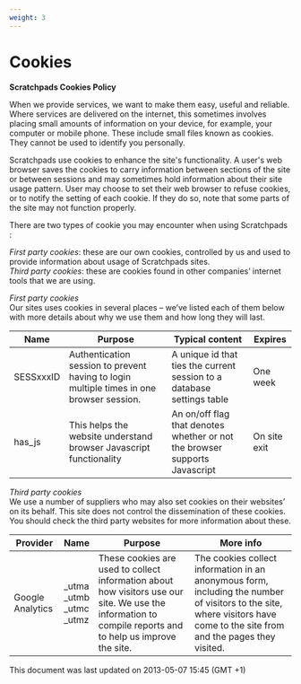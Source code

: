```yaml
---
weight: 3
---
```


# Cookies

**Scratchpads Cookies Policy**

When we provide services, we want to make them easy, useful and reliable. Where
services are delivered on the internet, this sometimes involves placing small
amounts of information on your device, for example, your computer or mobile
phone. These include small files known as cookies. They cannot be used to
identify you personally.

Scratchpads use cookies to enhance the site's functionality. A user's web
browser saves the cookies to carry information between sections of the site or
between sessions and may sometimes hold information about their site usage
pattern. User may choose to set their web browser to refuse cookies, or to
notify the setting of each cookie. If they do so, note that some parts of the
site may not function properly.

There are two types of cookie you may encounter when using Scratchpads :

_First party cookies_: these are our own cookies, controlled by us and used to
provide information about usage of Scratchpads sites.<br>
_Third party cookies_: these are cookies found in other companies’ internet tools
that we are using.

_First party cookies_<br>
Our sites uses cookies in several places – we’ve listed each of them below with more
details about why we use them and how long they will last.

| Name | Purpose  | Typical content | Expires |
|-|-|-|-|
| SESSxxxID | Authentication session to prevent having to login multiple times in one browser session.      | A unique id that ties the current session to a database settings table                          | One week |
| has_js | This helps the website understand browser Javascript functionality | An on/off flag that denotes whether or not the browser supports Javascript | On site exit

_Third party cookies_<br>
We use a number of suppliers who may also set cookies on their websites’ on its behalf.
This site does not control the dissemination of these cookies. You should check the
third party websites for more information about these.

| Provider | Name | Purpose | More info |
|-|-|-|-|
| Google Analytics | _utma<br>_utmb<br>_utmc<br>_utmz | These cookies are used to collect information about how visitors use our site. We use the information to compile reports and to help us improve the site. | The cookies collect information in an anonymous form, including the number of visitors to the site, where visitors have come to the site from and the pages they visited. |

This document was last updated on 2013-05-07 15:45 (GMT +1)
